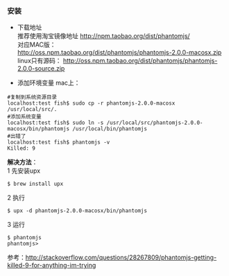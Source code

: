 ### 安装
- 下载地址    
推荐使用淘宝镜像地址
http://npm.taobao.org/dist/phantomjs/   
对应MAC版：    
http://oss.npm.taobao.org/dist/phantomjs/phantomjs-2.0.0-macosx.zip    
linux只有源码：
http://oss.npm.taobao.org/dist/phantomjs/phantomjs-2.0.0-source.zip 
    

-  添加环境变量
mac上：   
```linux
#复制到系统资源目录
localhost:test fish$ sudo cp -r phantomjs-2.0.0-macosx /usr/local/src/.
#添加系统变量
localhost:test fish$ sudo ln -s /usr/local/src/phantomjs-2.0.0-macosx/bin/phantomjs /usr/local/bin/phantomjs
#出错了
localhost:test fish$ phantomjs -v
Killed: 9
```
**解决方法**：    
1 先安装upx
```linux 
$ brew install upx
```
2 执行
```linux
$ upx -d phantomjs-2.0.0-macosx/bin/phantomjs
```
3 运行
```linux
$ phantomjs
phantomjs> 
```

参考：http://stackoverflow.com/questions/28267809/phantomjs-getting-killed-9-for-anything-im-trying 


